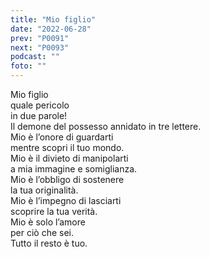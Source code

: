 ```yaml
---
title: "Mio figlio"
date: "2022-06-28"
prev: "P0091"
next: "P0093"
podcast: ""
foto: ""
---
```


Mio figlio  
quale pericolo  
in due parole!  
Il demone del possesso 
annidato in tre lettere.  
Mio è l’onore di guardarti  
mentre scopri il tuo mondo.  
Mio è il divieto di manipolarti  
a mia immagine e somiglianza.  
Mio è l’obbligo di sostenere  
la tua originalità.  
Mio è l’impegno di lasciarti  
scoprire la tua verità.  
Mio è solo l’amore  
per ciò che sei.  
Tutto il resto è tuo.
